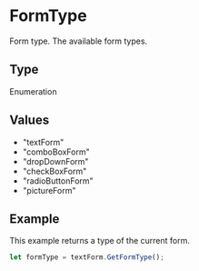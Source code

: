 # FormType

Form type.
The available form types.

## Type

Enumeration

## Values

- "textForm"
- "comboBoxForm"
- "dropDownForm"
- "checkBoxForm"
- "radioButtonForm"
- "pictureForm"


## Example

This example returns a type of the current form.

```javascript editor-pdf
let formType = textForm.GetFormType();
```
